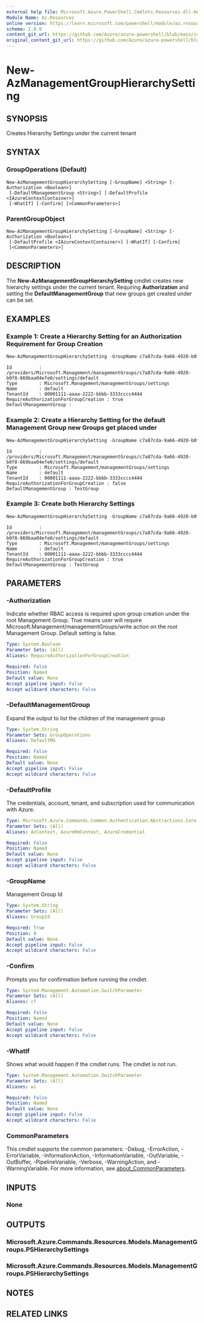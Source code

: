 ```yaml
---
external help file: Microsoft.Azure.PowerShell.Cmdlets.Resources.dll-Help.xml
Module Name: Az.Resources
online version: https://learn.microsoft.com/powershell/module/az.resources/new-azmanagementgrouphierarchysetting
schema: 2.0.0
content_git_url: https://github.com/Azure/azure-powershell/blob/main/src/Resources/Resources/help/New-AzManagementGroupHierarchySetting.md
original_content_git_url: https://github.com/Azure/azure-powershell/blob/main/src/Resources/Resources/help/New-AzManagementGroupHierarchySetting.md
---
```


# New-AzManagementGroupHierarchySetting

## SYNOPSIS
Creates Hierarchy Settings under the current tenant

## SYNTAX

### GroupOperations (Default)
```
New-AzManagementGroupHierarchySetting [-GroupName] <String> [-Authorization <Boolean>]
 [-DefaultManagementGroup <String>] [-DefaultProfile <IAzureContextContainer>]
 [-WhatIf] [-Confirm] [<CommonParameters>]
```

### ParentGroupObject
```
New-AzManagementGroupHierarchySetting [-GroupName] <String> [-Authorization <Boolean>]
 [-DefaultProfile <IAzureContextContainer>] [-WhatIf] [-Confirm]
 [<CommonParameters>]
```

## DESCRIPTION
The **New-AzManagementGroupHierarchySetting** cmdlet creates new hierarchy settings under the current tenant. Requiring **Authorization** and setting the **DefaultManagementGroup** that new groups get created under can be set.

## EXAMPLES

### Example 1: Create a Hierarchy Setting for an Authorization Requirement for Group Creation
```powershell
New-AzManagementGroupHierarchySetting -GroupName c7a87cda-9a66-4920-b0f8-869baa04efe0 -Authorization True
```

```output
Id          : /providers/Microsoft.Management/managementGroups/c7a87cda-9a66-4920-b0f8-869baa04efe0/settings/default
Type        : Microsoft.Management/managementGroups/settings
Name        : default
TenantId    : 00001111-aaaa-2222-bbbb-3333cccc4444
RequireAuthorizationForGroupCreation : true
DefaultManagementGroup :
```

### Example 2: Create a Hierarchy Setting for the default Management Group new Groups get placed under
```powershell
New-AzManagementGroupHierarchySetting -GroupName c7a87cda-9a66-4920-b0f8-869baa04efe0 -DefaultManagementGroup TestGroup
```

```output
Id          : /providers/Microsoft.Management/managementGroups/c7a87cda-9a66-4920-b0f8-869baa04efe0/settings/default
Type        : Microsoft.Management/managementGroups/settings
Name        : default
TenantId    : 00001111-aaaa-2222-bbbb-3333cccc4444
RequireAuthorizationForGroupCreation : false
DefaultManagementGroup : TestGroup
```

### Example 3: Create both Hierarchy Settings
```powershell
New-AzManagementGroupHierarchySetting -GroupName c7a87cda-9a66-4920-b0f8-869baa04efe0 -Authorization True -DefaultManagementGroup TestGroup
```

```output
Id          : /providers/Microsoft.Management/managementGroups/c7a87cda-9a66-4920-b0f8-869baa04efe0/settings/default
Type        : Microsoft.Management/managementGroups/settings
Name        : default
TenantId    : 00001111-aaaa-2222-bbbb-3333cccc4444
RequireAuthorizationForGroupCreation : true
DefaultManagementGroup : TestGroup
```

## PARAMETERS

### -Authorization
Indicate whether RBAC access is required upon group creation under the root Management Group. True means user will require Microsoft.Management/managementGroups/write action on the root Management Group. Default setting is false.

```yaml
Type: System.Boolean
Parameter Sets: (All)
Aliases: RequireAuthorizationForGroupCreation

Required: False
Position: Named
Default value: None
Accept pipeline input: False
Accept wildcard characters: False
```

### -DefaultManagementGroup
Expand the output to list the children of the management group

```yaml
Type: System.String
Parameter Sets: GroupOperations
Aliases: DefaultMG

Required: False
Position: Named
Default value: None
Accept pipeline input: False
Accept wildcard characters: False
```

### -DefaultProfile
The credentials, account, tenant, and subscription used for communication with Azure.

```yaml
Type: Microsoft.Azure.Commands.Common.Authentication.Abstractions.Core.IAzureContextContainer
Parameter Sets: (All)
Aliases: AzContext, AzureRmContext, AzureCredential

Required: False
Position: Named
Default value: None
Accept pipeline input: False
Accept wildcard characters: False
```

### -GroupName
Management Group Id

```yaml
Type: System.String
Parameter Sets: (All)
Aliases: GroupId

Required: True
Position: 0
Default value: None
Accept pipeline input: False
Accept wildcard characters: False
```

### -Confirm
Prompts you for confirmation before running the cmdlet.

```yaml
Type: System.Management.Automation.SwitchParameter
Parameter Sets: (All)
Aliases: cf

Required: False
Position: Named
Default value: None
Accept pipeline input: False
Accept wildcard characters: False
```

### -WhatIf
Shows what would happen if the cmdlet runs. The cmdlet is not run.

```yaml
Type: System.Management.Automation.SwitchParameter
Parameter Sets: (All)
Aliases: wi

Required: False
Position: Named
Default value: None
Accept pipeline input: False
Accept wildcard characters: False
```

### CommonParameters
This cmdlet supports the common parameters: -Debug, -ErrorAction, -ErrorVariable, -InformationAction, -InformationVariable, -OutVariable, -OutBuffer, -PipelineVariable, -Verbose, -WarningAction, and -WarningVariable. For more information, see [about_CommonParameters](http://go.microsoft.com/fwlink/?LinkID=113216).

## INPUTS

### None

## OUTPUTS

### Microsoft.Azure.Commands.Resources.Models.ManagementGroups.PSHierarchySettings

### Microsoft.Azure.Commands.Resources.Models.ManagementGroups.PSHierarchySettings

## NOTES

## RELATED LINKS
